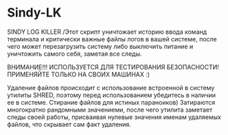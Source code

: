 # Sindy-LK
SINDY LOG KILLER
/Этот скрипт уничтожает историю ввода команд терминала и критически важные
файлы логов в вашей системе, после чего может перезагрузить систему
либо выключить питание и уничтожить самого себя, заметая все следы.

ВНИМАНИЕ!!! ИСПОЛЬЗУЕТСЯ ДЛЯ ТЕСТИРОВАНИЯ БЕЗОПАСНОСТИ! ПРИМЕНЯЙТЕ ТОЛЬКО 
НА СВОИХ МАШИНАХ :)

Удаление файлов происходит с использование встроенной в систему утилиты SHRED,
поэтому перед использованием убедитесь в наличии ее в системе.
Стирание файлов для истиных параноиков) Затираются многократно рандомными значениеми,
после чего утилита заметает следы своей работы, присваивая нулевые значения именам удаляемых файлов,
что скрывает сам факт удаления.

